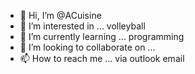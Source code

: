 - 👋 Hi, I’m @ACuisine
- 👀 I’m interested in ... volleyball
- 🌱 I’m currently learning ... programming
- 💞️ I’m looking to collaborate on ... 
- 📫 How to reach me ... via outlook email

<!---
ACuisine/ACuisine is a ✨ special ✨ repository because its `README.md` (this file) appears on your GitHub profile.
You can click the Preview link to take a look at your changes.
--->
